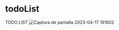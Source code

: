 # todoList

TODO LIST
![Captura de pantalla 2023-04-17 161602](https://user-images.githubusercontent.com/99514448/232612522-b45a3566-cb29-46a1-badf-5d0846c3bd6f.png)
